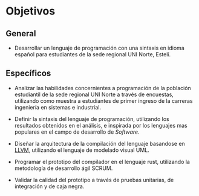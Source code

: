 # Objetivos

## General

- Desarrollar un lenguaje de programación con una sintaxis en idioma español para estudiantes de la sede regional UNI Norte, Estelí.

## Específicos
- Analizar las habilidades concernientes a programación de la población estudiantil de la sede regional UNI Norte a través de encuestas, utilizando como muestra a estudiantes de primer ingreso de la carreras ingeniería en sistemas e industrial.

- Definir la sintaxis del lenguaje de programación, utilizando los resultados obtenidos en el análisis, e inspirada por los lenguajes mas populares en el campo de desarrollo de _Software_.

- Diseñar la arquitectura de la compilación del lenguaje basandose en [LLVM](llvm.org), utilizando el lenguaje de modelado visual UML.

- Programar el prototipo del compilador en el lenguaje rust, utilizando la metodología de desarrollo ágil SCRUM.

- Validar la calidad del prototipo a través de pruebas unitarias, de integración y de caja negra.
<!-- Las pruebas serán en Rust -->


